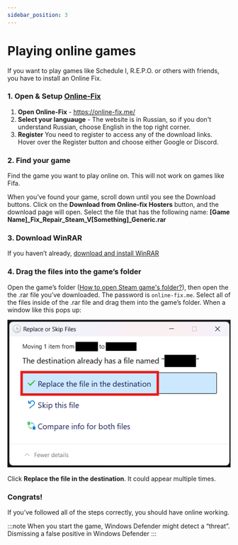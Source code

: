 ```yaml
---
sidebar_position: 3
---
```


# Playing online games
If you want to play games like Schedule I, R.E.P.O. or others with friends, you have to install an Online Fix.

### 1. Open & Setup [Online-Fix](https://online-fix.me/)
1. **Open Online-Fix** - https://online-fix.me/
2. **Select your languauge** - The website is in Russian, so if you don't understand Russian, choose English in the top right corner.
3. **Register** You need to register to access any of the download links. Hover over the Register button and choose either Google or Discord.

### 2. Find your game
Find the game you want to play online on. This will not work on games like Fifa.

When you’ve found your game, scroll down until you see the Download buttons. Click on the **Download from Online-fix Hosters** button, and the download page will open. Select the file that has the following name: **[Game Name]_Fix_Repair_Steam_V[Something]_Generic.rar**

### 3. Download WinRAR
If you haven’t already, [download and install WinRAR](https://www.win-rar.com/postdownload.html)

### 4. Drag the files into the game’s folder
Open the game’s folder ([How to open Steam game's folder?](/extras/opening_a_steam_games_folder)), then open the the .rar file you’ve downloaded. The password is `online-fix.me`. Select all of the files inside of the .rar file and drag them into the game’s folder. When a window like this pops up:

![](images/c3956f7a-c018-448b-9e02-973d28ed04c0.png)

Click **Replace the file in the destination**. It could appear multiple times.

### Congrats!
If you’ve followed all of the steps correctly, you should have online working.

:::note
When you start the game, Windows Defender might detect a “threat”. Dismissing a false positive in Windows Defender
:::